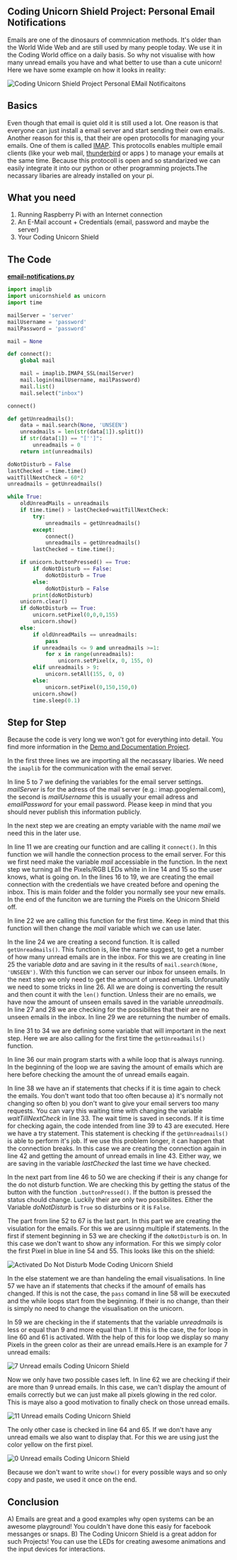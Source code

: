 ## Coding Unicorn Shield Project: Personal Email Notifications

Emails are one of the dinosaurs of commnication methods. It's older than the World Wide Web and are still used by many people today. We use it in the Coding World office on a daily basis. So why not visualise with how many unread emails you have and what better to use than a cute unicorn! Here we have some example on how it looks in reality:

![Coding Unicorn Shield Project Personal EMail Notificaitons](img/email-notifications-example-shield.gif)

## Basics
Even though that email is quiet old it is still used a lot. One reason is that everyone can just install a email server and start sending their own emails. Another reason for this is, that their are open protocolls for managing your emails. One of them is called [IMAP](https://en.wikipedia.org/wiki/Internet_Message_Access_Protocol). This protocolls enables multiple email clients (like your web mail, [thunderbird](https://www.mozilla.org/en-US/thunderbird/) or apps ) to manage your emails at the same time. Because this protocoll is open and so standarized we can easily integrate it into our python or other programming projects.The necassary libaries are already installed on your pi.

## What you need
1. Running Raspberry Pi with an Internet connection
2. An E-Mail account + Credentials (email, password and maybe the server)
3. Your Coding Unicorn Shield


## The Code

[**email-notifications.py**](email-notifications.py)

```python
import imaplib
import unicornshield as unicorn
import time

mailServer = 'server'
mailUsername = 'password'
mailPassword = 'password'

mail = None

def connect():
	global mail

	mail = imaplib.IMAP4_SSL(mailServer)
	mail.login(mailUsername, mailPassword)
	mail.list()
	mail.select("inbox")

connect()

def getUnreadmails():
	data = mail.search(None, 'UNSEEN')
	unreadmails = len(str(data[1]).split())
	if str(data[1]) == "['']":
		unreadmails = 0
	return int(unreadmails)

doNotDisturb = False
lastChecked = time.time()
waitTillNextCheck = 60*2
unreadmails = getUnreadmails()

while True:
	oldUnreadMails = unreadmails
	if time.time() > lastChecked+waitTillNextCheck:
		try:
			unreadmails = getUnreadmails()
		except:
			connect()
			unreadmails = getUnreadmails()
		lastChecked = time.time();

	if unicorn.buttonPressed() == True:
		if doNotDisturb == False:
			doNotDisturb = True
		else:
			doNotDisturb = False
		print(doNotDisturb)
	unicorn.clear()
	if doNotDisturb == True:
		unicorn.setPixel(0,0,0,155)
		unicorn.show()
	else:
		if oldUnreadMails == unreadmails:
			pass
		if unreadmails <= 9 and unreadmails >=1:
			for x in range(unreadmails):
				unicorn.setPixel(x, 0, 155, 0)
		elif unreadmails > 9:
			unicorn.setAll(155, 0, 0)
		else:
			unicorn.setPixel(0,150,150,0)
		unicorn.show()
		time.sleep(0.1)
```

## Step for Step
Because the code is very long we won't got for everything into detail. You find more information in the [Demo and Documentation Project](../demo+documentation).

In the first three lines we are importing all the necassary libaries. We need the `imaplib` for the communication with the email server.

In line 5 to 7 we defining the variables for the email server settings. *mailServer* is for the adress of the mail server (e.g.: imap.googlemail.com), the second is *mailUsername* this is usually your email adress and *emailPassword* for your email password. Please keep in mind that you should never publish this information publicly.

In the next step we are creating an empty variable with the name *mail* we need this in the later use.

In line 11 we are creating our function and are calling it `connect()`. In this function we will handle the connection process to the email server. For this we first need make the variable *mail* accessiable in the function. In the next step we turning all the Pixels/RGB LEDs white in line 14 and 15 so the user knows, what is going on.
In the lines 16 to 19, we are creating the email connection with the credentials we have created before and opening the inbox. This is main folder and the folder you normally see your new emails. In the end of the funciton we are turning the Pixels on the Unicorn Shield off.

In line 22 we are calling this function for the first time. Keep in mind that this function will then change the *mail* variable which we can use later.

In the line 24 we are creating a second function. It is called `getUnreadmails()`. This function is, like the name suggest, to get a number of how many unread emails are in the inbox. For this we are creating in line 25 the variable *data* and are saving in it the results of `mail.search(None, 'UNSEEN')`. With this function we can server our inbox for unseen emails. In the next step we only need to get the amount of unread emails. Unforunatily we need to some tricks in line 26. All we are doing is converting the result and then count it with the `len()` function. Unless their are no emails, we have now the amount of unseen emails saved in the variable *unreadmails*. In line 27 and 28 we are checking for the possibilites that their are no unseen emails in the inbox. In line 29 we are returning the number of emails.

In line 31 to 34 we are defining some variable that will important in the next step. Here we are also calling for the first time the `getUnreadmails()` function.

In line 36 our main program starts with a while loop that is always running. In the beginning of the loop we are saving the amount of emails which are here before checking the amount the of unread emails eagain.

In line 38 we have an if statements that checks if it is time again to check the emails. You don't want todo that too often because a) it's normally not changing so often b) you don't want to give your email servers too many requests. You can vary this waiting time with changing the variable *waitTillNextCheck* in line 33. The wait time is saved in seconds.
If it is time for checking again, the code intended from line 39 to 43 are executed. Here we have a try statement. This statement is checking if the `getUnreadmails()` is able to perform it's job. If we use this problem longer, it can happen that the connection breaks. In this case we are creating the connection again in line 42 and getting the amount of unread emails in line 43.
Either way, we are saving in the variable *lastChecked* the last time we have checked.

In the next part from line 46 to 50 we are checking if their is any change for the do not disturb function. We are checking this by getting  the status of the button with the function `.buttonPressed()`. If the button is pressed the status chould change. Luckily their are only two possibilites. Either the Variable *doNotDisturb* is `True` so disturbins or it is `False`.

The part from line 52 to 67 is the last part. In this part we are creating the visulation for the emails.
For this we are usinng multiple if statements.
In the first if stement beginning in 53 we are checking if the `doNotDisturb` is on. In this case we don't want to show any information. For this we simply color the first Pixel in blue in line 54 and 55. This looks like this on the shield:

![Activated Do Not Disturb Mode Coding Unicorn Shield](img/do-not-disturb.jpg)

In the else statement we are than handeling the email visualisations. In line 57 we have an if statements that checks if the amounf of emails has changed. If this is not the case, the `pass` comand in line 58 will be execxuted and the while loops start from the beginning. If their is no change, than their is simply no need to change the visualisation on the unicorn.

In 59 we are checking in the if statements that the variable *unreadmails* is less or equal than 9 and more equal than 1. If this is the case, the for loop in line 60 and 61 is activated. With the help of this for loop we display so many Pixels in the green color as their are unread emails.Here is an example for 7 unread emails:

![7 Unread emails Coding Unicorn Shield](img/7-emails-shield.jpg)


Now we only have two possible cases left. In line 62 we are checking if their are more than 9 unread emails. In this case, we can't display the amount of emails correctly but we can just make all pixels glowing in the red color. This is maye also a good motivation to finally check on those unread emails.

![11 Unread emails Coding Unicorn Shield](img/11-emails-shield.jpg)

The only other case is checked in line 64 and 65. If we don't have any unread emails we also want to display that. For this we are using just the color yellow on the first pixel.

![0 Unread emails Coding Unicorn Shield](img/0-emails-shield.jpg)

Because we don't want to write `show()` for every possible ways and so only copy and paste, we used it once on the end.


## Conclusion
A) Emails are great and a good examples why open systems can be an awesome playground! You couldn't have done this easiy for facebook messanges or snaps.
B) The Coding Unicorn Shield is a great addon for such Projects! You can use the LEDs for creating awesome animations and the input devices for interactions.
